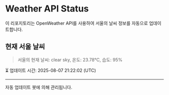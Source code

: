
# Weather API Status

이 리포지토리는 OpenWeather API를 사용하여 서울의 날씨 정보를 자동으로 업데이트합니다.

## 현재 서울 날씨
> 서울의 현재 날씨: clear sky, 온도: 23.78°C, 습도: 95%

⏳ 업데이트 시간: 2025-08-07 21:22:02 (UTC)

---
자동 업데이트 봇에 의해 관리됩니다.
